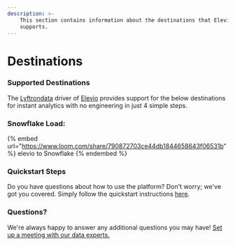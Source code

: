 ```yaml
---
description: >-
    This section contains information about the destinations that Elevio
    supports.
---
```


# Destinations

### Supported Destinations

The [Lyftrondata](https://www.lyftrondata.com/) driver of [Elevio](https://www.lyftrondata.com/integration/business-analytics/elevio/) provides support for the below destinations for instant analytics with no engineering in just 4 simple steps.

### Snowflake Load:

{% embed url="https://www.loom.com/share/790872703ce44db1844658643f06531b" %}
elevio to Snowflake
{% endembed %}

### Quickstart Steps

Do you have questions about how to use the platform? Don't worry; we've got you covered. Simply follow the quickstart instructions [here](README.md).

### Questions? <a href="#questions" id="questions"></a>

We're always happy to answer any additional questions you may have! [Set up a meeting with our data experts.](https://www.lyftrondata.com/book-a-meeting/)
